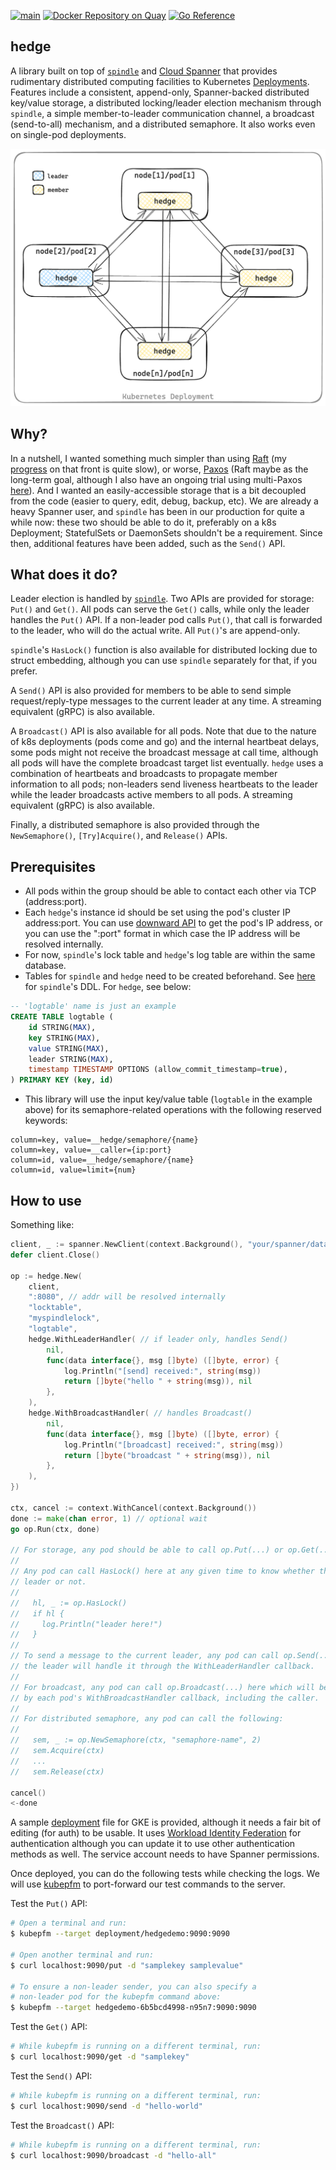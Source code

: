 [![main](https://github.com/flowerinthenight/hedge/actions/workflows/main.yml/badge.svg)](https://github.com/flowerinthenight/hedge/actions/workflows/main.yml)
[![Docker Repository on Quay](https://quay.io/repository/flowerinthenight/hedgedemo/status "Docker Repository on Quay")](https://quay.io/repository/flowerinthenight/hedgedemo)
[![Go Reference](https://pkg.go.dev/badge/github.com/flowerinthenight/hedge.svg)](https://pkg.go.dev/github.com/flowerinthenight/hedge)

## hedge
A library built on top of [`spindle`](https://github.com/flowerinthenight/spindle) and [Cloud Spanner](https://cloud.google.com/spanner) that provides rudimentary distributed computing facilities to Kubernetes [Deployments](https://kubernetes.io/docs/concepts/workloads/controllers/deployment/). Features include a consistent, append-only, Spanner-backed distributed key/value storage, a distributed locking/leader election mechanism through `spindle`, a simple member-to-leader communication channel, a broadcast (send-to-all) mechanism, and a distributed semaphore. It also works even on single-pod deployments.

<p align="center">
  <img src="./assets/hedge.png" width="560" title="hedge">
</p>

## Why?
In a nutshell, I wanted something much simpler than using [Raft](https://raft.github.io/) (my [progress](https://github.com/flowerinthenight/testqrm) on that front is quite slow), or worse, [Paxos](https://en.wikipedia.org/wiki/Paxos_(computer_science)) (Raft maybe as the long-term goal, although I also have an ongoing trial using multi-Paxos [here](https://github.com/alphauslabs/juno)). And I wanted an easily-accessible storage that is a bit decoupled from the code (easier to query, edit, debug, backup, etc). We are already a heavy Spanner user, and `spindle` has been in our production for quite a while now: these two should be able to do it, preferably on a k8s Deployment; StatefulSets or DaemonSets shouldn't be a requirement. Since then, additional features have been added, such as the `Send()` API.

## What does it do?
Leader election is handled by [`spindle`](https://github.com/flowerinthenight/spindle). Two APIs are provided for storage: `Put()` and `Get()`. All pods can serve the `Get()` calls, while only the leader handles the `Put()` API. If a non-leader pod calls `Put()`, that call is forwarded to the leader, who will do the actual write. All `Put()`'s are append-only.

`spindle`'s `HasLock()` function is also available for distributed locking due to struct embedding, although you can use `spindle` separately for that, if you prefer.

A `Send()` API is also provided for members to be able to send simple request/reply-type messages to the current leader at any time. A streaming equivalent (gRPC) is also available.

A `Broadcast()` API is also available for all pods. Note that due to the nature of k8s deployments (pods come and go) and the internal heartbeat delays, some pods might not receive the broadcast message at call time, although all pods will have the complete broadcast target list eventually. `hedge` uses a combination of heartbeats and broadcasts to propagate member information to all pods; non-leaders send liveness heartbeats to the leader while the leader broadcasts active members to all pods. A streaming equivalent (gRPC) is also available.

Finally, a distributed semaphore is also provided through the `NewSemaphore()`, `[Try]Acquire()`, and `Release()` APIs.

## Prerequisites
* All pods within the group should be able to contact each other via TCP (address:port).
* Each `hedge`'s instance id should be set using the pod's cluster IP address:port. You can use [downward API](https://kubernetes.io/docs/concepts/workloads/pods/downward-api/) to get the pod's IP address, or you can use the ":port" format in which case the IP address will be resolved internally.
* For now, `spindle`'s lock table and `hedge`'s log table are within the same database.
* Tables for `spindle` and `hedge` need to be created beforehand. See [here](https://github.com/flowerinthenight/spindle#usage) for `spindle`'s DDL. For `hedge`, see below:

```sql
-- 'logtable' name is just an example
CREATE TABLE logtable (
    id STRING(MAX),
    key STRING(MAX),
    value STRING(MAX),
    leader STRING(MAX),
    timestamp TIMESTAMP OPTIONS (allow_commit_timestamp=true),
) PRIMARY KEY (key, id)
```

* This library will use the input key/value table (`logtable` in the example above) for its semaphore-related operations with the following reserved keywords:
```
column=key, value=__hedge/semaphore/{name}
column=key, value=__caller={ip:port}
column=id, value=__hedge/semaphore/{name}
column=id, value=limit={num}
```

## How to use
Something like:
```go
client, _ := spanner.NewClient(context.Background(), "your/spanner/database")
defer client.Close()

op := hedge.New(
    client,
    ":8080", // addr will be resolved internally
    "locktable",
    "myspindlelock",
    "logtable",
    hedge.WithLeaderHandler( // if leader only, handles Send()
        nil,
        func(data interface{}, msg []byte) ([]byte, error) {
            log.Println("[send] received:", string(msg))
            return []byte("hello " + string(msg)), nil
        },
    ),
    hedge.WithBroadcastHandler( // handles Broadcast()
        nil,
        func(data interface{}, msg []byte) ([]byte, error) {
            log.Println("[broadcast] received:", string(msg))
            return []byte("broadcast " + string(msg)), nil
        },
    ),
})

ctx, cancel := context.WithCancel(context.Background())
done := make(chan error, 1) // optional wait
go op.Run(ctx, done)

// For storage, any pod should be able to call op.Put(...) or op.Get(...) here.
//
// Any pod can call HasLock() here at any given time to know whether they are
// leader or not.
//
//   hl, _ := op.HasLock()
//   if hl {
//     log.Println("leader here!")
//   }
//
// To send a message to the current leader, any pod can call op.Send(...) and
// the leader will handle it through the WithLeaderHandler callback.
//
// For broadcast, any pod can call op.Broadcast(...) here which will be handled
// by each pod's WithBroadcastHandler callback, including the caller.
//
// For distributed semaphore, any pod can call the following:
//
//   sem, _ := op.NewSemaphore(ctx, "semaphore-name", 2)
//   sem.Acquire(ctx)
//   ...
//   sem.Release(ctx)

cancel()
<-done
```

A sample [deployment](./deployment_template.yaml) file for GKE is provided, although it needs a fair bit of editing (for auth) to be usable. It uses [Workload Identity Federation](https://cloud.google.com/kubernetes-engine/docs/how-to/workload-identity) for authentication although you can update it to use other authentication methods as well. The service account needs to have Spanner permissions.

Once deployed, you can do the following tests while checking the logs. We will use [kubepfm](https://github.com/flowerinthenight/kubepfm) to port-forward our test commands to the server.

Test the `Put()` API:

```sh
# Open a terminal and run:
$ kubepfm --target deployment/hedgedemo:9090:9090

# Open another terminal and run:
$ curl localhost:9090/put -d "samplekey samplevalue"

# To ensure a non-leader sender, you can also specify a
# non-leader pod for the kubepfm command above:
$ kubepfm --target hedgedemo-6b5bcd4998-n95n7:9090:9090
```

Test the `Get()` API:

```sh
# While kubepfm is running on a different terminal, run:
$ curl localhost:9090/get -d "samplekey"
```

Test the `Send()` API:

```sh
# While kubepfm is running on a different terminal, run:
$ curl localhost:9090/send -d "hello-world"
```

Test the `Broadcast()` API:

```sh
# While kubepfm is running on a different terminal, run:
$ curl localhost:9090/broadcast -d "hello-all"
```
